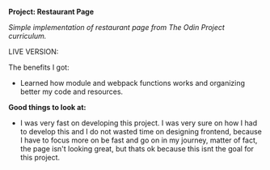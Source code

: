 **Project: Restaurant Page**

*Simple implementation of restaurant page from The Odin Project curriculum.*

LIVE VERSION: 


The benefits I got:

- Learned how module and webpack functions works and organizing better my code and resources.

**Good things to look at:**

- I was very fast on developing this project. I was very sure on how I had to develop this and I do not wasted time on designing frontend, because I have to focus more on be fast and go on in my journey, matter of fact, the page isn't looking great, but thats ok because this isnt the goal for this project.
